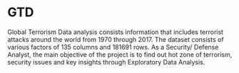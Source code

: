 # GTD
Global Terrorism Data analysis consists information that includes terrorist attacks around the world from 1970 through 2017. The dataset consists of various factors of 135 columns and 181691 rows. As a Security/ Defense Analyst, the main objective of the project is to find out hot zone of terrorism, security issues and key insights through Exploratory Data Analysis.
